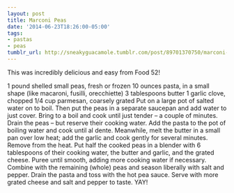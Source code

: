 ```yaml
---
layout: post
title: Marconi Peas
date: '2014-06-23T18:26:00-05:00'
tags:
- pastas
- peas
tumblr_url: http://sneakyguacamole.tumblr.com/post/89701370750/marconi-peas
---
```

This was incredibly delicious and easy from Food 52!


1 pound shelled small peas, fresh or frozen
10 ounces pasta, in a small shape (like macaroni, fusilli, orecchiette)
3 tablespoons butter
1 garlic clove, chopped
1/4 cup parmesan, coarsely grated
Put on a large pot of salted water on to boil. Then put the peas in a separate saucepan and add water to just cover. Bring to a boil and cook until just tender – a couple of minutes. Drain the peas – but reserve their cooking water.
Add the pasta to the pot of boiling water and cook until al dente. Meanwhile, melt the butter in a small pan over low heat; add the garlic and cook gently for several minutes. Remove from the heat.
Put half the cooked peas in a blender with 6 tablespoons of their cooking water, the butter and garlic, and the grated cheese. Puree until smooth, adding more cooking water if necessary. Combine with the remaining (whole) peas and season liberally with salt and pepper.
Drain the pasta and toss with the hot pea sauce. Serve with more grated cheese and salt and pepper to taste.
YAY!
